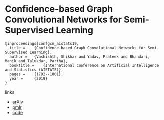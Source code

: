 # Confidence-based Graph Convolutional Networks for Semi-Supervised Learning

```
@inproceedings{confgcn_aistats19,
  title = 	 {Confidence-based Graph Convolutional Networks for Semi-Supervised Learning},
  author = 	 {Vashishth, Shikhar and Yadav, Prateek and Bhandari, Manik and Talukdar, Partha},
  booktitle = 	 {International Conference on Artificial Intelligence and Statistics (AISTATS)},
  pages = 	 {1792--1801},
  year = 	 {2019}
}
```

links
- [arXiv](https://arxiv.org/abs/1901.08255)
- [pmlr](http://proceedings.mlr.press/v89/vashishth19a.html)
- [code](https://github.com/malllabiisc/ConfGCN)
